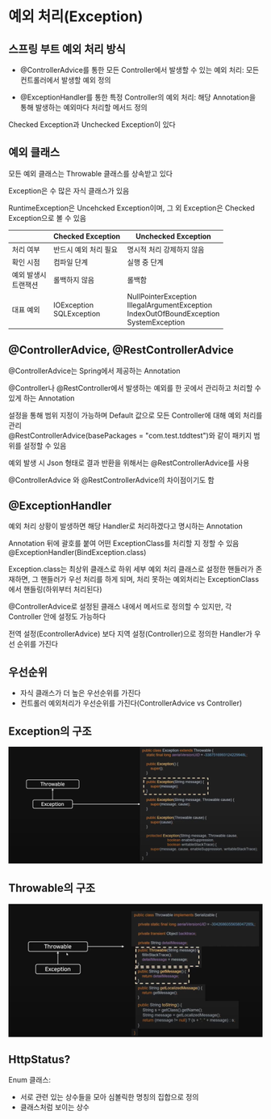 # 예외 처리(Exception)

## 스프링 부트 예외 처리 방식

- @ControllerAdvice를 통한 모든 Controller에서 발생할 수 있는 예외 처리:
  모든 컨트롤러에서 발생할 예외 정의

- @ExceptionHandler를 통한 특정 Controller의 예외 처리:
  해당 Annotation을 통해 발생하는 예외마다 처리할 메서드 정의

Checked Exception과 Unchecked Exception이 있다

## 예외 클래스

모든 예외 클래스는 Throwable 클래스를 상속받고 있다

Exception은 수 많은 자식 클래스가 있음

RuntimeException은 Uncehcked Exception이며, 그 외 Exception은 Checked Exception으로 볼 수 있음

|                           | Checked Exception             | Unchecked Exception                                                                                   |
| ------------------------- | ----------------------------- | ----------------------------------------------------------------------------------------------------- |
| 처리 여부                 | 반드시 예외 처리 필요         | 명시적 처리 강제하지 않음                                                                             |
| 확인 시점                 | 컴파일 단계                   | 실행 중 단계                                                                                          |
| 예외 발생시</br> 트랜잭션 | 롤백하지 않음                 | 롤백함                                                                                                |
| 대표 예외                 | IOException</br> SQLException | NullPointerException</br> IllegalArgumentException </br> IndexOutOfBoundException</br>SystemException |

## @ControllerAdvice, @RestControllerAdvice

@ControllerAdvice는 Spring에서 제공하는 Annotation

@Controller나 @RestController에서 발생하는 예외를 한 곳에서 관리하고 처리할 수 있게 하는 Annotation

설정을 통해 범위 지정이 가능하며 Default 값으로 모든 Controller에 대해 예외 처리를 관리</br>
@RestControllerAdvice(basePackages = "com.test.tddtest")와 같이 패키지 범위를 설정할 수 있음

예외 발생 시 Json 형태로 결과 반환을 위해서는 @RestControllerAdvice를 사용

@ControllerAdvice 와 @RestControllerAdvice의 차이점이기도 함

## @ExceptionHandler

예외 처리 상황이 발생하면 해당 Handler로 처리하겠다고 명시하는 Annotation

Annotation 뒤에 괄호를 붙여 어떤 ExceptionClass를 처리할 지 정할 수 있음</br>
@ExceptionHandler(BindException.class)

Exception.class는 최상위 클래스로 하위 세부 예외 처리 클래스로 설정한 핸들러가 존재하면, 그 핸들러가 우선 처리를 하게 되며, 처리 못하는 예외처리는 ExceptionClass에서 핸들링(하위부터 처리된다)

@ControllerAdvice로 설정된 클래스 내에서 메서드로 정의할 수 있지만, 각 Controller 안에 설정도 가능하다

전역 설정(EcontrollerAdvice) 보다 지역 설정(Controller)으로 정의한 Handler가 우선 순위를 가진다

## 우선순위

- 자식 클래스가 더 높은 우선순위를 가진다
- 컨트롤러 예외처리가 우선순위를 가진다(ControllerAdvice vs Controller)

## Exception의 구조

![Exception 구조](img/Exception.png)

## Throwable의 구조

![Throwable 구조](img/Throwable.png)

## HttpStatus?

Enum 클래스:

- 서로 관련 있는 상수들을 모아 심볼릭한 명칭의 집합으로 정의
- 클래스처럼 보이는 상수
